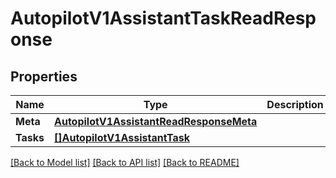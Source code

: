 # AutopilotV1AssistantTaskReadResponse

## Properties

Name | Type | Description | Notes
------------ | ------------- | ------------- | -------------
**Meta** | [**AutopilotV1AssistantReadResponseMeta**](autopilot_v1_assistantReadResponse_meta.md) |  | [optional] 
**Tasks** | [**[]AutopilotV1AssistantTask**](autopilot.v1.assistant.task.md) |  | [optional] 

[[Back to Model list]](../README.md#documentation-for-models) [[Back to API list]](../README.md#documentation-for-api-endpoints) [[Back to README]](../README.md)


